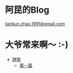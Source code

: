# 阿昆的Blog

jiankun.zhao.1991@gmail.com

# 大爷常来啊～ :-)

* [随笔]()
  * [第一篇](docs/other/2019/20190311.md)